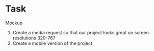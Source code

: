 # Task

[Mockup](https://www.figma.com/file/mnLY69cYE5cqWM5w6n5hXx/Seo-%26-Digital-Marketing-Landing-Page?node-id=189%3A839)

1. Create a media request so that our project looks great on screen resolutions 320-767
2. Create a mobile version of the project
